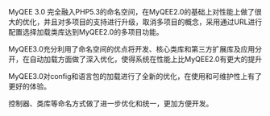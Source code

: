 MyQEE 3.0 完全融入PHP5.3的命名空间，在MyQEE2.0的基础上对性能上做了很大的优化，并且对多项目的支持进行升级，取消多项目的概念，采用通过URL进行配置选择加载类库达到MyQEE2.0的多项目功能。

MyQEE3.0充分利用了命名空间的优点将开发、核心类库和第三方扩展库及应用分开，在自动加载方面做了深入优化，使得系统在性能上比MyQEE2.0有更大的提升

MyQEE3.0对config和语言包的加载进行了全新的优化，在使用和可维护性上有了更好的体验。

控制器、类库等命名方式做了进一步优化和统一，更加方便开发。

